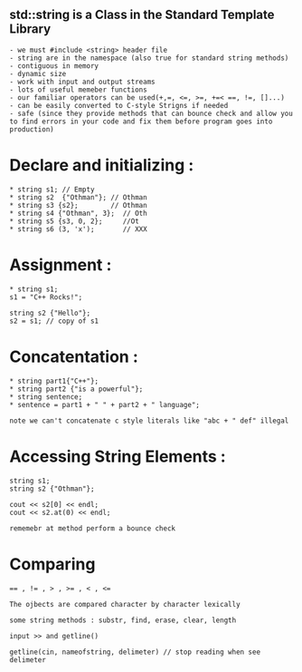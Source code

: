 ## std::string is a Class in the Standard Template Library

    - we must #include <string> header file
    - string are in the namespace (also true for standard string methods)
    - contiguous in memory
    - dynamic size
    - work with input and output streams
    - lots of useful memeber functions
    - our familiar operators can be used(+,=, <=, >=, +=< ==, !=, []...)
    - can be easily converted to C-style Strigns if needed
    - safe (since they provide methods that can bounce check and allow you to find errors in your code and fix them before program goes into production)

# Declare and initializing :

    * string s1; // Empty
    * string s2  {"Othman"}; // Othman
    * string s3 {s2};        // Othman
    * string s4 {"Othman", 3};  // Oth
    * string s5 {s3, 0, 2};     //Ot
    * string s6 (3, 'x');       // XXX

# Assignment :

    * string s1;
    s1 = "C++ Rocks!";

    string s2 {"Hello"};
    s2 = s1; // copy of s1

# Concatentation :

    * string part1{"C++"};
    * string part2 {"is a powerful"};
    * string sentence;
    * sentence = part1 + " " + part2 + " language";

    note we can't concatenate c style literals like "abc + " def" illegal

# Accessing String Elements :

    string s1;
    string s2 {"Othman"};

    cout << s2[0] << endl;
    cout << s2.at(0) << endl;

    rememebr at method perform a bounce check

# Comparing

    == , != , > , >= , < , <=

    The ojbects are compared character by character lexically

    some string methods : substr, find, erase, clear, length

    input >> and getline()

    getline(cin, nameofstring, delimeter) // stop reading when see delimeter
